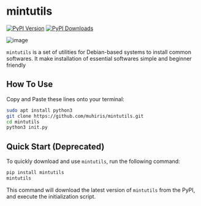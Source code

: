 

# mintutils
[![PyPI Version](https://img.shields.io/pypi/v/mintutils.svg)](https://pypi.org/project/mintutils/)
[![PyPI Downloads](https://img.shields.io/pypi/dm/mintutils.svg)](https://pypi.org/project/mintutils/)

![image](https://github.com/muhiris/debutils/assets/80543033/f28dee09-eb22-4589-8647-c11bc25a1dfb)


`mintutils` is a set of utilities for Debian-based systems to install common softwares. It make installation of essential softwares simple and beginner friendly

## How To Use

Copy and Paste these lines onto your terminal:

   ```bash
   sudo apt install python3
   git clone https://github.com/muhiris/mintutils.git
   cd mintutils
   python3 init.py
   ```

## Quick Start (Deprecated)

To quickly download and use `mintutils`, run the following command:

```bash
pip install mintutils
mintutils
```

This command will download the latest version of `mintutils` from the PyPI, and execute the initialization script.
